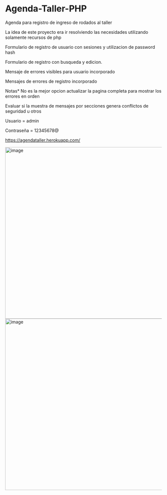# Agenda-Taller-PHP

Agenda para registro de ingreso de rodados al taller

La idea de este proyecto era ir resolviendo las necesidades utilizando solamente recursos de php

Formulario de registro de usuario con sesiones y utilizacion de password hash

Formulario de registro con busqueda y edicion.

Mensaje de errores visibles para usuario incorporado 

Mensajes de errores de registro incorporado

Notas* No es la mejor opcion actualizar la pagina completa para mostrar los errores en orden

Evaluar si la muestra de mensajes por secciones genera conflictos de seguridad u otros


Usuario = admin

Contraseña = 12345678@

https://agendataller.herokuapp.com/

<img width="551" alt="image" src="https://user-images.githubusercontent.com/78544365/188680177-c671aeea-3d8a-4dfd-811f-c47fd66ceb7b.png">
<img width="551" alt="image" src="https://user-images.githubusercontent.com/78544365/188680214-22c87878-465c-466b-8cc4-fe1004ba2a55.png">
